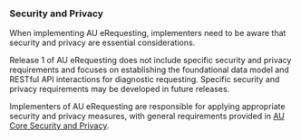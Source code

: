 ### Security and Privacy
When implementing AU eRequesting, implementers need to be aware that security and privacy are essential considerations.

Release 1 of AU eRequesting does not include specific security and privacy requirements and focuses on establishing the foundational data model and RESTful API interactions for diagnostic requesting. Specific security and privacy requirements may be developed in future releases.

Implementers of AU eRequesting are responsible for applying appropriate security and privacy measures, with general requirements provided in [AU Core Security and Privacy](https://build.fhir.org/ig/hl7au/au-fhir-core/security.html).
